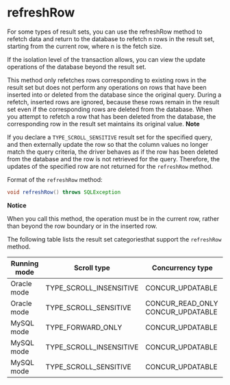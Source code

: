 refreshRow 
===============================

For some types of result sets, you can use the refreshRow method to refetch data and return to the database to refetch n rows in the result set, starting from the current row, where n is the fetch size. 

If the isolation level of the transaction allows, you can view the update operations of the database beyond the result set. 

This method only refetches rows corresponding to existing rows in the result set but does not perform any operations on rows that have been inserted into or deleted from the database since the original query. During a refetch, inserted rows are ignored, because these rows remain in the result set even if the corresponding rows are deleted from the database. When you attempt to refetch a row that has been deleted from the database, the corresponding row in the result set maintains its original value. 
**Note**



If you declare a `TYPE_SCROLL_SENSITIVE` result set for the specified query, and then externally update the row so that the column values no longer match the query criteria, the driver behaves as if the row has been deleted from the database and the row is not retrieved for the query. Therefore, the updates of the specified row are not returned for the `refreshRow` method.

Format of the `refreshRow` method:

```java
void refreshRow() throws SQLException
```


**Notice**



When you call this method, the operation must be in the current row, rather than beyond the row boundary or in the inserted row.

The following table lists the result set categoriesthat support the `refreshRow` method. 


|         Running mode         |       Scroll type       |         Concurrency type          |
|------------------------------|-------------------------|-----------------------------------|
|  Oracle mode | TYPE_SCROLL_INSENSITIVE | CONCUR_UPDATABLE                  |
|  Oracle mode | TYPE_SCROLL_SENSITIVE   | CONCUR_READ_ONLY CONCUR_UPDATABLE |
|  MySQL mode  | TYPE_FORWARD_ONLY       | CONCUR_UPDATABLE                  |
|  MySQL mode  | TYPE_SCROLL_INSENSITIVE | CONCUR_UPDATABLE                  |
|  MySQL mode  | TYPE_SCROLL_SENSITIVE   | CONCUR_UPDATABLE                  |


